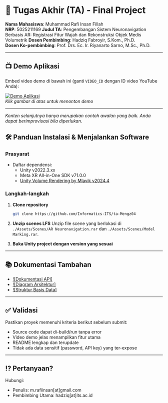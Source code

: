 # 🏁 Tugas Akhir (TA) - Final Project

**Nama Mahasiswa**: Muhammad Rafi Insan Fillah  
**NRP**: 5025211169 
**Judul TA**: Pengembangan Sistem Neuronavigation Berbasis AR: Registrasi Fitur Wajah dan Rekonstruksi Objek Medis Volumetrik
**Dosen Pembimbing**: Hadziq Fabroyir, S.Kom., Ph.D.  
**Dosen Ko-pembimbing**: Prof. Drs. Ec. Ir. Riyanarto Sarno, M.Sc., Ph.D.

---

## 📺 Demo Aplikasi  
Embed video demo di bawah ini (ganti `VIDEO_ID` dengan ID video YouTube Anda):  

[![Demo Aplikasi](https://i.ytimg.com/vi/zIfRMTxRaIs/maxresdefault.jpg)](https://www.youtube.com/watch?v=VIDEO_ID)  
*Klik gambar di atas untuk menonton demo*

---

*Konten selanjutnya hanya merupakan contoh awalan yang baik. Anda dapat berimprovisasi bila diperlukan.*

## 🛠 Panduan Instalasi & Menjalankan Software  

### Prasyarat  
- Daftar dependensi:
  - Unity v2022.3.xx
  - Meta XR All-in-One SDK v71.0.0
  - [Unity Volume Rendering by Mlavik v2024.4](https://github.com/mlavik1/UnityVolumeRendering/releases/tag/2024.4)

### Langkah-langkah  
1. **Clone repository**  
   ```bash
   git clone https://github.com/Informatics-ITS/ta-Mengz04
   ```
2. **Unzip scenes LFS**
   Unzip file scene yang berlokasi di `./Assets/Scenes/AR Neuronavigation.rar` dan `./Assets/Scenes/Model Marking.rar`.

4. **Buka Unity project dengan version yang sesuai**

---

## 📚 Dokumentasi Tambahan

- [![Dokumentasi API]](docs/api.md)
- [![Diagram Arsitektur]](docs/architecture.png)
- [![Struktur Basis Data]](docs/database_schema.sql)

---

## ✅ Validasi

Pastikan proyek memenuhi kriteria berikut sebelum submit:
- Source code dapat di-build/run tanpa error
- Video demo jelas menampilkan fitur utama
- README lengkap dan terupdate
- Tidak ada data sensitif (password, API key) yang ter-expose

---

## ⁉️ Pertanyaan?

Hubungi:
- Penulis: m.rafiinsan[at]gmail.com
- Pembimbing Utama: hadziq[at]its.ac.id
